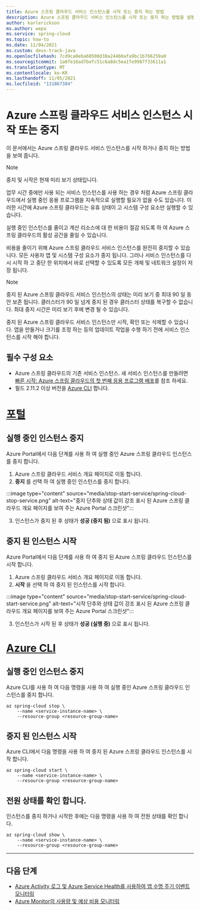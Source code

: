 ```yaml
---
title: Azure 스프링 클라우드 서비스 인스턴스를 시작 또는 중지 하는 방법
description: Azure 스프링 클라우드 서비스 인스턴스를 시작 또는 중지 하는 방법을 설명 합니다.
author: karlerickson
ms.author: wepa
ms.service: spring-cloud
ms.topic: how-to
ms.date: 11/04/2021
ms.custom: devx-track-java
ms.openlocfilehash: 7cd9ca0eba60500d38a24460afa9bc1b766259a0
ms.sourcegitcommit: 1a0fe16ad7befc51c6a8dc5ea1fe9987f33611a1
ms.translationtype: MT
ms.contentlocale: ko-KR
ms.lasthandoff: 11/05/2021
ms.locfileid: "131867384"
---
```

# <a name="start-or-stop-your-azure-spring-cloud-service-instance"></a>Azure 스프링 클라우드 서비스 인스턴스 시작 또는 중지

이 문서에서는 Azure 스프링 클라우드 서비스 인스턴스를 시작 하거나 중지 하는 방법을 보여 줍니다.

> [!NOTE]
> 중지 및 시작은 현재 미리 보기 상태입니다.

업무 시간 중에만 사용 되는 서비스 인스턴스를 사용 하는 경우 처럼 Azure 스프링 클라우드에서 실행 중인 응용 프로그램을 지속적으로 실행할 필요가 없을 수도 있습니다. 이러한 시간에 Azure 스프링 클라우드는 유휴 상태이 고 시스템 구성 요소만 실행할 수 있습니다.

실행 중인 인스턴스를 줄이고 계산 리소스에 대 한 비용이 절감 되도록 하 여 Azure 스프링 클라우드의 활성 공간을 줄일 수 있습니다.

비용을 줄이기 위해 Azure 스프링 클라우드 서비스 인스턴스를 완전히 중지할 수 있습니다. 모든 사용자 앱 및 시스템 구성 요소가 중지 됩니다. 그러나 서비스 인스턴스를 다시 시작 하 고 중단 한 위치에서 바로 선택할 수 있도록 모든 개체 및 네트워크 설정이 저장 됩니다.

> [!NOTE]
> 중지 된 Azure 스프링 클라우드 서비스 인스턴스의 상태는 미리 보기 중 최대 90 일 동안 보존 됩니다. 클러스터가 90 일 넘게 중지 된 경우 클러스터 상태를 복구할 수 없습니다.
> 최대 중지 시간은 미리 보기 후에 변경 될 수 있습니다.

중지 된 Azure 스프링 클라우드 서비스 인스턴스만 시작, 확인 또는 삭제할 수 있습니다. 앱을 만들거나 크기를 조정 하는 등의 업데이트 작업을 수행 하기 전에 서비스 인스턴스를 시작 해야 합니다.

## <a name="prerequisites"></a>필수 구성 요소

- Azure 스프링 클라우드의 기존 서비스 인스턴스. 새 서비스 인스턴스를 만들려면 [빠른 시작: Azure 스프링 클라우드의 첫 번째 응용 프로그램 배포](./quickstart.md)를 참조 하세요.
- 필드 2.11.2 이상 버전을 [Azure CLI](/cli/azure/install-azure-cli) 합니다.

# <a name="portal"></a>[포털](#tab/azure-portal)

## <a name="stop-a-running-instance"></a>실행 중인 인스턴스 중지

Azure Portal에서 다음 단계를 사용 하 여 실행 중인 Azure 스프링 클라우드 인스턴스를 중지 합니다.

1. Azure 스프링 클라우드 서비스 개요 페이지로 이동 합니다.
2. **중지** 를 선택 하 여 실행 중인 인스턴스를 중지 합니다.

:::image type="content" source="media/stop-start-service/spring-cloud-stop-service.png" alt-text="중지 단추와 상태 값이 강조 표시 된 Azure 스프링 클라우드 개요 페이지를 보여 주는 Azure Portal 스크린샷":::

3. 인스턴스가 중지 된 후 상태가 **성공 (중지 됨)** 으로 표시 됩니다.

## <a name="start-a-stopped-instance"></a>중지 된 인스턴스 시작

Azure Portal에서 다음 단계를 사용 하 여 중지 된 Azure 스프링 클라우드 인스턴스를 시작 합니다.

1. Azure 스프링 클라우드 서비스 개요 페이지로 이동 합니다.
2. **시작** 을 선택 하 여 중지 된 인스턴스를 시작 합니다.

:::image type="content" source="media/stop-start-service/spring-cloud-start-service.png" alt-text="시작 단추와 상태 값이 강조 표시 된 Azure 스프링 클라우드 개요 페이지를 보여 주는 Azure Portal 스크린샷":::

3. 인스턴스가 시작 된 후 상태가 **성공 (실행 중)** 으로 표시 됩니다.

# <a name="azure-cli"></a>[Azure CLI](#tab/azure-cli)

## <a name="stop-a-running-instance"></a>실행 중인 인스턴스 중지

Azure CLI를 사용 하 여 다음 명령을 사용 하 여 실행 중인 Azure 스프링 클라우드 인스턴스를 중지 합니다.

```azurecli
az spring-cloud stop \
    --name <service-instance-name> \
    --resource-group <resource-group-name>
```

## <a name="start-a-stopped-instance"></a>중지 된 인스턴스 시작

Azure CLI에서 다음 명령을 사용 하 여 중지 된 Azure 스프링 클라우드 인스턴스를 시작 합니다.

```azurecli
az spring-cloud start \
    --name <service-instance-name> \
    --resource-group <resource-group-name>
```

## <a name="check-the-power-state"></a>전원 상태를 확인 합니다.

인스턴스를 중지 하거나 시작한 후에는 다음 명령을 사용 하 여 전원 상태를 확인 합니다.

```azurecli
az spring-cloud show \
    --name <service-instance-name> \
    --resource-group <resource-group-name>
```

---

## <a name="next-steps"></a>다음 단계

* [Azure Activity 로그 및 Azure Service Health를 사용하여 앱 수명 주기 이벤트 모니터링](./monitor-app-lifecycle-events.md)
* [Azure Monitor의 사용량 및 예상 비용 모니터링](../azure-monitor/usage-estimated-costs.md)
